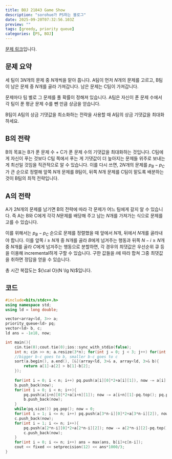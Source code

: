 ```yaml
---
title: BOJ 21843 Game Show
description: "sorohue가 PS하는 블로그"
date: 2025-09-20T07:32:56.103Z
preview: ""
tags: [greedy, priority queue]
categories: [PS, BOJ]
---
```


[문제 링크](https://boj.kr/21843)입니다.

## 문제 요약

세 팀이 $3N$개의 문제 중 $N$개씩을 맡아 풉니다. A팀이 먼저 $N$개의 문제를 고르고, B팀이 남은 문제 중 $N$개를 골라 가져갑니다. 남은 문제는 C팀이 가져갑니다.

문제마다 팀 별로 그 문제를 풀 확률이 정해져 있습니다. A팀은 자신이 푼 문제 수에서 각 팀이 푼 평균 문제 수를 뺀 만큼 상금을 얻습니다.

B팀이 A팀의 상금 기댓값을 최소화하는 전략을 사용할 때 A팀의 상금 기댓값을 최대화하세요.

## B의 전략

B의 목표는 B가 푼 문제 수 + C가 푼 문제 수의 기댓값을 최대화하는 것입니다. C팀에게 자신이 푸는 것보다 C팀 쪽에서 푸는 게 기댓값이 더 높아지는 문제들 위주로 보내는 게 최선일 것임을 직관적으로 알 수 있습니다. 이를 다시 쓰면, $2N$개의 문제를 $p_B - p_C$가 큰 순으로 정렬해 앞쪽 $N$개 문제를 B팀이, 뒤쪽 $N$개 문제를 C팀이 맡도록 배분하는 것이 B팀의 최적 전략입니다.

## A의 전략

A가 $2N$개의 문제를 남기면 B의 전략에 따라 각 문제가 어느 팀에게 갈지 알 수 있습니다. 즉 A는 B와 C에게 각각 $N$문제를 배당해 주고 남는 $N$개를 가져가는 식으로 문제를 고를 수 있습니다.

이를 위해서는 $p_B - p_C$ 순으로 문제를 정렬했을 때 앞에서 $N$개, 뒤에서 $N$개를 골라내야 합니다. 이를 앞쪽 $i \ge N$개 중 $N$개를 골라 $B$에게 넘겨주는 행동과 뒤쪽 $N-i \ge N$개 중 $N$개를 골라 $C$에게 넘겨주는 행동으로 분할하면, 각 경우의 최댓값은 우선순위 큐 등을 이용해 incremental하게 구할 수 있습니다. 구한 값들을 $i$에 따라 합쳐 그중 최댓값을 취하면 정답을 얻을 수 있습니다.

총 시간 복잡도는 ${\cal O}(N \lg N)$입니다.

## 코드

```cpp
#include<bits/stdc++.h>
using namespace std;
using ld = long double;

vector<array<ld, 3>> a;
priority_queue<ld> pq;
vector<ld> b, c;
ld ans = -1e18, now;

int main(){
	cin.tie(0);cout.tie(0);ios::sync_with_stdio(false);
	int n; cin >> n; a.resize(3*n); for(int j = 0; j < 3; j++) for(int i = 0; i < 3*n; i++) cin >> a[i][j];
	//bigger b-c goes to b, smaller b-c goes to c
	sort(a.begin(), a.end(), [&](array<ld, 3>& a, array<ld, 3>& b){
		return a[1]-a[2] > b[1]-b[2];
	});
	
	for(int i = 0; i < n; i++) pq.push(a[i][0]*2+a[i][1]), now -= a[i][1];
	b.push_back(now);
	for(int i = 0; i < n; i++){
		pq.push(a[i+n][0]*2+a[i+n][1]); now -= a[i+n][1]-pq.top(); pq.pop();
		b.push_back(now);
	}
	while(pq.size()) pq.pop(); now = 0;
	for(int i = 1; i <= n; i++) pq.push(a[3*n-i][0]*2+a[3*n-i][2]), now -= a[3*n-i][2];
	c.push_back(now);
	for(int i = 1; i <= n; i++){
		pq.push(a[2*n-i][0]*2+a[2*n-i][2]); now -= a[2*n-i][2]-pq.top(); pq.pop();
		c.push_back(now);
	}
	for(int i = 0; i <= n; i++) ans = max(ans, b[i]+c[n-i]);
	cout << fixed << setprecision(12) << ans*1000/3;
}
```